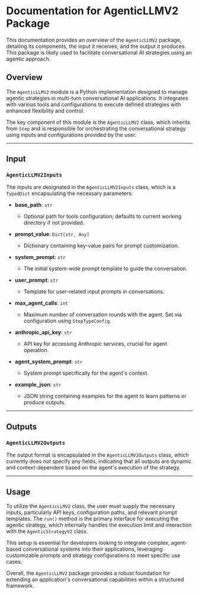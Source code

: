# Documentation for AgenticLLMV2 Package

This documentation provides an overview of the `AgenticLLMV2` package, detailing its components, the input it receives, and the output it produces. This package is likely used to facilitate conversational AI strategies using an agentic approach.

## Overview

The `AgenticLLMV2` module is a Python implementation designed to manage agentic strategies in multi-turn conversational AI applications. It integrates with various tools and configurations to execute defined strategies with enhanced flexibility and control. 

The key component of this module is the `AgenticLLMV2` class, which inherits from `Step` and is responsible for orchestrating the conversational strategy using inputs and configurations provided by the user.

---

## Input

### `AgenticLLMV2Inputs`

The inputs are designated in the `AgenticLLMV2Inputs` class, which is a `TypedDict` encapsulating the necessary parameters:

- **base_path**: `str`
  - Optional path for tools configuration; defaults to current working directory if not provided.

- **prompt_value**: `Dict[str, Any]`
  - Dictionary containing key-value pairs for prompt customization.

- **system_prompt**: `str`
  - The initial system-wide prompt template to guide the conversation.

- **user_prompt**: `str`
  - Template for user-related input prompts in conversations.

- **max_agent_calls**: `int`
  - Maximum number of conversation rounds with the agent. Set via configuration using `StepTypeConfig`.

- **anthropic_api_key**: `str`
  - API key for accessing Anthropic services, crucial for agent operation.

- **agent_system_prompt**: `str`
  - System prompt specifically for the agent's context.

- **example_json**: `str`
  - JSON string containing examples for the agent to learn patterns or produce outputs.

---

## Outputs

### `AgenticLLMV2Outputs`

The output format is encapsulated in the `AgenticLLMV2Outputs` class, which currently does not specify any fields, indicating that all outputs are dynamic and context-dependent based on the agent's execution of the strategy.

---

## Usage

To utilize the `AgenticLLMV2` class, the user must supply the necessary inputs, particularly API keys, configuration paths, and relevant prompt templates. The `run()` method is the primary interface for executing the agentic strategy, which internally handles the execution limit and interaction with the `AgenticStrategyV2` class.

This setup is essential for developers looking to integrate complex, agent-based conversational systems into their applications, leveraging customizable prompts and strategy configurations to meet specific use cases. 

Overall, the `AgenticLLMV2` package provides a robust foundation for extending an application's conversational capabilities within a structured framework.

